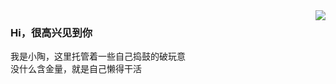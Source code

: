 <img align="right" src="https://github-readme-stats.vercel.app/api?username=ST-Tao1587&show_icons=true&hide_title=true&theme=tokyonight&&hide_border=true" />  

### Hi，很高兴见到你  
我是小陶，这里托管着一些自己捣鼓的破玩意  
没什么含金量，就是自己懒得干活  
